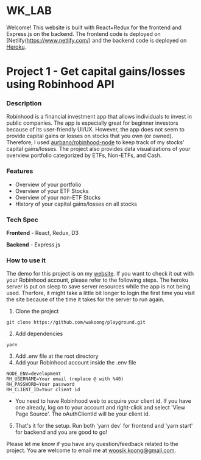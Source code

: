 # WK_LAB

Welcome! This website is built with React+Redux for the frontend and Express.js on the backend. The frontend code is deployed on [Netlify(https://www.netlify.com/) and the backend code is deployed on [Heroku](https://heroku.com).

# Project 1 - Get capital gains/losses using Robinhood API

### Description

Robinhood is a financial investment app that allows individuals to invest in public companies. The app is especially great for beginner investors because of its user-friendly UI/UX. However, the app does not seem to provide capital gains or losses on stocks that you own (or owned). Therefore, I used [aurbano/robinhood-node](https://github.com/aurbano/robinhood-node) to keep track of my stocks' capital gains/losses. The project also provides data visualizations of your overview portfolio categorized by ETFs, Non-ETFs, and Cash.

### Features

- Overview of your portfolio
- Overview of your ETF Stocks
- Overview of your non-ETF Stocks
- History of your capital gains/losses on all stocks

### Tech Spec

**Frontend** - React, Redux, D3

**Backend** - Express.js

### How to use it

The demo for this project is on my [website](https://woosika.com/robinhood). If you want to check it out with your Robinhood account, please refer to the following steps. The heroku server is put on sleep to save server resources while the app is not being used. Therfore, it might take a little bit longer to login the first time you visit the site because of the time it takes for the server to run again.

1. Clone the project

```
git clone https://github.com/wakoong/playground.git
```

2. Add dependencies

```
yarn
```

3. Add .env file at the root directory
4. Add your Robinhood account inside the .env file

```
NODE_ENV=development
RH_USERNAME=Your email (replace @ with %40)
RH_PASSWORD=Your password
RH_CLIENT_ID=Your client id
```

- You need to have Robinhood web to acquire your client id. If you have one already, log on to your account and right-click and select 'View Page Source'. The oAuthClientId will be your client id.

5. That's it for the setup. Run both 'yarn dev' for frontend and 'yarn start' for backend and you are good to go!

Please let me know if you have any question/feedback related to the project. You are welcome to email me at woosik.koong@gmail.com.
